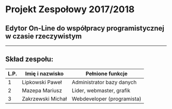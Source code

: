 # Projekt Zespołowy 2017/2018 #

## Edytor On-Line do współpracy programistycznej w czasie rzeczywistym ##

---

## Skład zespołu: ##

| L.P. | Imię i nazwisko   | Pełnione funkcje           |
| -----|-------------------|----------------------------|
| 1    | Lipkowski Paweł   | Administrator bazy danych  |
| 2    | Mazepa Mariusz    | Lider, webmaster, grafik   |
| 3    | Zakrzewski Michał | Webdeveloper (programista) |
